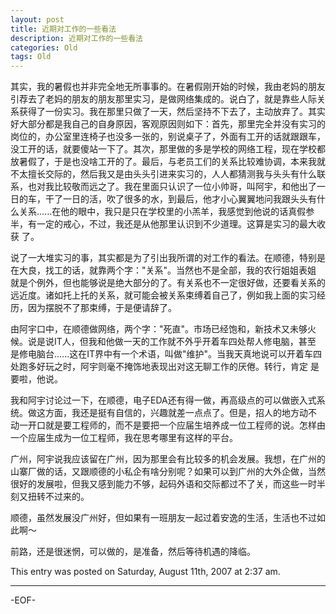 ```yaml
---
layout: post
title: 近期对工作的一些看法
description: 近期对工作的一些看法
categories: Old
tags: Old
---
```

其实，我的暑假也并非完全地无所事事的。在暑假刚开始的时候，我由老妈的朋友引荐去了老妈的朋友的朋友那里实习，是做网络集成的。说白了，就是靠些人际关 系获得了一份实习。我在那里只做了一天，然后坚持不下去了，主动放弃了。其实好大部分都是我自己的自身原因，客观原因则如下：首先，那里完全并没有实习的 岗位的，办公室里连椅子也没多一张的，别说桌子了，外面有工开的话就跟跟车，没工开的话，就要傻站一下了。其次，那里做的多是学校的网络工程，现在学校都 放暑假了，于是也没啥工开的了。最后，与老员工们的关系比较难协调，本来我就不太擅长交际的，然后我又是由头头引进来实习的，人人都猜测我与头头有什么联 系，也对我比较敬而远之了。我在里面只认识了一位小帅哥，叫阿宇，和他出了一日的车，干了一日的活，吹了很多的水，到最后，他才小心翼翼地问我跟头头有什 么关系......在他的眼中，我只是只在学校里的小羔羊，我感觉到他说的话真假参半，有一定的戒心，不过，我还是从他那里认识到不少道理。这算是实习的最大收获 了。

说了一大堆实习的事，其实都是为了引出我所谓的对工作的看法。在顺德，特别是在大良，找工的话，就靠两个字："关系"。当然也不是全部，我的农行姐姐表姐 就是个例外，但也能够说是绝大部分的了。有关系也不一定很好做，还要看关系的远近度。诸如托上托的关系，就可能会被关系束缚着自己了，例如我上面的实习经 历，因为摆脱不了那束缚，于是便请辞了。

由阿宇口中，在顺德做网络，两个字："死直"。市场已经饱和，新技术又未够火候。说是说IT人，但我和他做一天的工作就不外乎开着车四处帮人修电脑，甚至 是修电脑台......这在IT界中有一个术语，叫做"维护"。当我天真地说可以开着车四处跑多好玩之时，阿宇则毫不掩饰地表现出对这无聊工作的厌倦。转行，肯定 是要啦，他说。

我和阿宇讨论过一下，在顺德，电子EDA还有得一做，再高级点的可以做嵌入式系统。做这方面，我还是挺有自信的，兴趣就差一点点了。但是，招人的地方动不 动一开口就是要工程师的，而不是要把一个应届生培养成一位工程师的说。怎样由一个应届生成为一位工程师，我在思考哪里有这样的平台。

广州，阿宇说我应该留在广州，因为那里会有比较多的机会发展。我想，在广州的山寨厂做的话，又跟顺德的小私企有啥分别呢？如果可以到广州的大外企做，当然很好的发展啦，但我又感到能力不够，起码外语和交际都过不了关，而这些一时半刻又扭转不过来的。

顺德，虽然发展没广州好，但如果有一班朋友一起过着安逸的生活，生活也不过如此啊～

前路，还是很迷惘，可以做的，是准备，然后等待机遇的降临。

This entry was posted on Saturday, August 11th, 2007 at 2:37 am.

---



-EOF-
